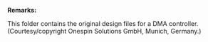 **Remarks:**

This folder contains the original design files for a DMA controller. (Courtesy/copyright Onespin Solutions GmbH, Munich, Germany.)
